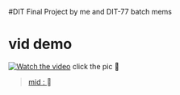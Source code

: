 #DIT Final Project by me and DIT-77 batch mems   

# vid demo
[![Watch the video](https://img.youtube.com/vi/544Tbyr_tNw/0.jpg)](https://youtu.be/flpNivYoFO4?si=p3fIhfmgENLPRFDf) click the pic 🙂     

>[mid : ](... )  🥸
